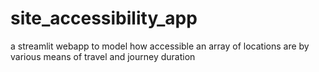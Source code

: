 # site_accessibility_app
a streamlit webapp to model how accessible an array of locations are by various means of travel and journey duration
